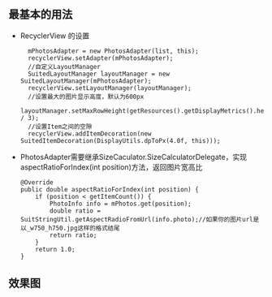 ## 最基本的用法

- RecyclerView 的设置

        mPhotosAdapter = new PhotosAdapter(list, this);
        recyclerView.setAdapter(mPhotosAdapter);
        //自定义LayoutManager
        SuitedLayoutManager layoutManager = new SuitedLayoutManager(mPhotosAdapter);
        recyclerView.setLayoutManager(layoutManager);
        //设置最大的图片显示高度，默认为600px
        layoutManager.setMaxRowHeight(getResources().getDisplayMetrics().heightPixels / 3);
        //设置Item之间的空隙
        recyclerView.addItemDecoration(new SuitedItemDecoration(DisplayUtils.dpToPx(4.0f, this)));


- PhotosAdapter需要继承SizeCaculator.SizeCalculatorDelegate，实现aspectRatioForIndex(int position)方法，返回图片宽高比
        
      @Override
      public double aspectRatioForIndex(int position) {
          if (position < getItemCount()) {
              PhotoInfo info = mPhotos.get(position);
              double ratio = SuitStringUtil.getAspectRadioFromUrl(info.photo);//如果你的图片url是以_w750_h750.jpg这样的格式结尾
              return ratio;
          }
          return 1.0;
      }
  

## 效果图
  
  
  
  
  
